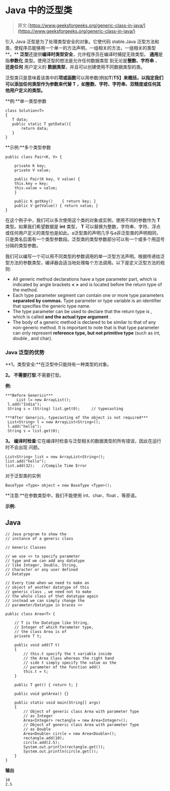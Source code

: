 # Java 中的泛型类

> 原文:[https://www.geeksforgeeks.org/generic-class-in-java/](https://www.geeksforgeeks.org/generic-class-in-java/)

引入 Java 泛型是为了处理类型安全的对象。它使代码 stable.Java 泛型方法和类，使程序员能够用一个单一的方法声明，一组相关的方法，一组相关的类型**。** **泛型**还提供**编译时类型安全**，允许程序员在编译时捕捉无效类型。 **通用**是指**参数化** 类型。使用泛型的想法是允许任何数据类型  到无论是**整数、字符串** 、 **还是任何** 用户定义的 **数据类型**，并且可以创建使用不同数据类型的类。

泛型类只是意味着该类中的**项或函数**可以用参数(例如**T**)**T5】来概括，以指定我们可以添加任何类型作为参数来代替 **T** ，如整数、字符、字符串、双精度或任何其他用户定义的类型。**

**例:**单一类型参数

```
class Solution<T>
{
   T data;
   public static T getData(){
       return data;
   }
}

```

**示例:**多个类型参数

```
public class Pair<K, V> {

    private K key;
    private V value;

    public Pair(K key, V value) {
    this.key = key;
    this.value = value;
    }

    public K getKey()    { return key; }
    public V getValue() { return value; }
}

```

在这个例子中，我们可以多次使用这个类的对象或实例，使用不同的参数作为 **T** 类型。如果我们希望数据是 **int** 类型， **T** 可以替换为整数，字符串、字符、浮点或任何用户定义的类型也是如此。a泛型类的声明几乎与a非泛型类的声明相同，只是类名后面有一个类型参数段。泛型类的类型参数部分可以有一个或多个用逗号分隔的类型参数。

我们可以编写一个可以用不同类型的参数调用的单一泛型方法声明。根据传递给泛型方法的参数类型，编译器会适当地处理每个方法调用。以下是定义泛型方法的规则:

*   All generic method declarations have a type parameter part, which is indicated by angle brackets **< >** and is located before the return type of the method.
*   Each type parameter segment can contain one or more type parameters **separated by commas.** Type parameter or type variable is an identifier that specifies the generic type name.
*   The type parameter can be used to declare that the return type is , which is called **and the actual type argument** .
*   The body of a generic method is declared to be similar to that of any non-generic method. It is important to note that is that type parameter can only represent **reference type, but not primitive type** (such as int, double , and char).

### Java 泛型的优势

**1。类型安全:**在泛型中只能持有一种类型的对象。

**2。** **不需要打型**:不需要打型。

**例:**

```
***Before Generics*** 
     List l= new ArrayList();
 l.add("India");
 String s = (String) list.get(0);     // typecasting

***After Generics, typecasting of the object is not required***
 List<String> l = new ArrayList<String>(); 
 l.add("hello"); 
 String s = list.get(0); 

```

**3。** **编译时检查**:它在编译时检查与泛型相关的数据类型的所有错误，因此在运行时不会出现 问题。

```
List<String> list = new ArrayList<String>(); 
list.add("hello"); 
list.add(32);   //Compile Time Error 

```

对于泛型类的实例

```
BaseType <Type> object = new BaseType <Type>();

```

**注意:**在参数类型中，我们不能使用 int、char、float 、等原语。

**示例:**

## Java

```
// Java program to show the
// instance of a generic class

// Generic Classes

// we use <> to specify parameter
// type and we can add any datatype
// like Integer, Double, String,
// Character or any user defined
// Datatype

// Every time when we need to make an
// object of another datatype of this
// generic class , we need not to make
// the whole class of that datatype again
// instead we can simply change the
// parameter/Datatype in braces <>

public class Area<T> {

    // T is the Datatype like String,
    // Integer of which Parameter type,
    // the class Area is of
    private T t;

    public void add(T t)
    {
        // this.t specify the t variable inside
        // the Area Class whereas the right hand
        // side t simply specify the value as the
        // parameter of the function add()
        this.t = t;
    }

    public T get() { return t; }

    public void getArea() {}

    public static void main(String[] args)
    {
        // Object of generic class Area with parameter Type
        // as Integer
        Area<Integer> rectangle = new Area<Integer>();
        // Object of generic class Area with parameter Type
        // as Double
        Area<Double> circle = new Area<Double>();
        rectangle.add(10);
        circle.add(2.5);
        System.out.println(rectangle.get());
        System.out.println(circle.get());
    }
}
```

**输出**

```
10
2.5

```
